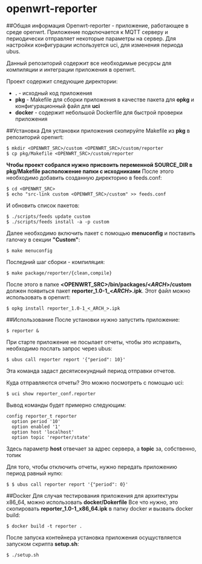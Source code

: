 # openwrt-reporter
##Общая информация
Openwrt-reporter - приложение, работающее в среде openwrt. Приложение подключается к MQTT серверу и периодически отправляет некоторые параметры на сервер. Для настройки конфигурации используется uci, для изменения периода ubus.

Данный репозиторий содержит все необходимые ресурсы для компиляции и интеграции приложения в openwrt.

Проект содержит следующие директории:
* **.** - исходный код приложения
* **pkg** - Makefile для сборки приложения в качестве пакета для **opkg** и конфигурационный файл для **uci**
* **docker** - содержит небольшой Dockerfile для быстрой проверки приложения

##Установка
Для установки приложения скопируйте Makefile из **pkg** в репозиторий openwrt:
```
$ mkdir <OPENWRT_SRC>/custom <OPENWRT_SRC>/custom/reporter
$ cp pkg/Makefile <OPENWRT_SRC>/custom/reporter
```
**Чтобы проект собрался нужно присвоить переменной SOURCE_DIR в pkg/Makefile расположение папки с исходниками**
После этого необходимо добавить созданную директорию в feeds.conf:
```
$ cd <OPENWRT_SRC>
$ echo "src-link custom <OPENWRT_SRC>/custom" >> feeds.conf
```
И обновить список пакетов:
```
$ ./scripts/feeds update custom
$ ./scripts/feeds install -a -p custom
```
Далее необходимо включить пакет с помощью **menuconfig** и поставить галочку в секции **"Custom"**:
```
$ make menuconfig
```
Последний шаг сборки - компиляция:
```
$ make package/reporter/{clean,compile}
```
После этого в папке **<OPENWRT_SRC>/bin/packages/<_ARCH_>/custom** должен появиться пакет **reporter_1.0-1_<_ARCH_>.ipk**. Этот файл можно использовать в openwrt:
```
$ opkg install reporter_1.0-1_<_ARCH_>.ipk
```
##Использование
После установки нужно запустить приложение:
```
$ reporter &
```
При старте приложение не посылает отчеты, чтобы это исправить, необходимо послать запрос через ubus:
```
$ ubus call reporter report '{"period": 10}'
```
Эта команда задаст десятисекундный период отправки отчетов.

Куда отправляются отчеты?
Это можно посмотреть с помощью uci:
```
$ uci show reporter_conf.reporter
```
Вывод команды будет примерно следующим:
```
config reporter_t reporter
  option period '10'
  option enabled '1'
  option host 'localhost'
  option topic 'reporter/state'

```
Здесь параметр **host** отвечает за адрес сервера, а **topic** за, собственно, топик

Для того, чтобы отключить отчеты, нужно передать приложению период равный нулю:
```
$ $ ubus call reporter report '{"period": 0}'
```
##Docker
Для случая тестирования приложения для архитектуры x86_64, можно использовать **docker/Dokerfile**
Все что нужно, это скопировать **reporter_1.0-1_x86_64.ipk** в папку docker и вызвать docker build:
```
$ docker build -t reporter .
```
После запуска контейнера установка приложения осущуствляется запуском скрипта **setup.sh**:
```
$ ./setup.sh
```